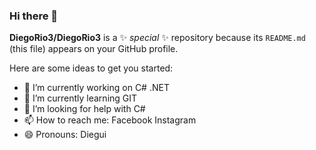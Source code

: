 ### Hi there 👋

**DiegoRio3/DiegoRio3** is a ✨ _special_ ✨ repository because its `README.md` (this file) appears on your GitHub profile.

Here are some ideas to get you started:

- 🔭 I’m currently working on C# .NET
- 🌱 I’m currently learning GIT
- 🤔 I’m looking for help with C#
- 📫 How to reach me: Facebook Instagram
- 😄 Pronouns: Diegui
